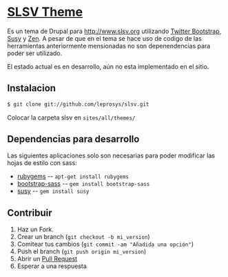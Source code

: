 [SLSV Theme](http://leprosys.github.com/slsv/)
==========
Es un tema de Drupal para  http://www.slsv.org utilizando [Twitter Bootstrap](http://twitter.github.com/bootstrap/), [Susy](http://susy.oddbird.net/) y [Zen](http://drupal.org/project/zen). A pesar de que en el tema se hace uso de codigo de las herramientas anteriormente mensionadas no son depenendencias para poder ser utilizado.

El estado actual es en desarrollo, aún no esta implementado en el sitio.

Instalacion
-----------
```bash
$ git clone git://github.com/leprosys/slsv.git
```
Colocar la carpeta slsv en `sites/all/themes/`

Dependencias para desarrollo
----------------------------

Las siguientes aplicaciones solo son necesarias para poder modificar las hojas de estilo con sass:

* [rubygems](http://rubygems.org/) -- `apt-get install rubygems`
* [bootstrap-sass](https://github.com/thomas-mcdonald/bootstrap-sass) -- `gem install bootstrap-sass`
* [susy](http://susy.oddbird.net/) -- `gem install susy`


Contribuir
------------

1. Haz un Fork.
2. Crear un branch (`git checkout -b mi_version`)
3. Comitear tus cambios (`git commit -am "Añadida una opción"`)
4. Push el branch (`git push origin mi_version`)
5. Abrir un [Pull Request][1]
6. Esperar a una respuesta


[1]: http://github.com/leprosys/slsv/pulls
